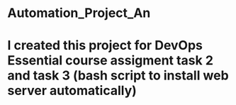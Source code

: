 # Automation_Project_An
# I created this project for DevOps Essential course assigment task 2 and task 3 (bash script to install web server automatically)
